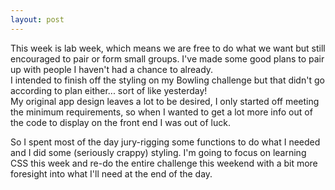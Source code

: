 ```yaml
---
layout: post
---
```

This week is lab week, which means we are free to do what we want but still encouraged to pair or form small groups.  I've made some good plans to pair up with people I haven't had a chance to already.  
I intended to finish off the styling on my Bowling challenge but that didn't go according to plan either... sort of like yesterday!  
My original app design leaves a lot to be desired, I only started off meeting the minimum requirements, so when I wanted to get a lot more info out of the code to display on the front end I was out of luck.

<!--more-->

So I spent most of the day jury-rigging some functions to do what I needed and I did some (seriously crappy) styling.  I'm going to focus on learning CSS this week and re-do the entire challenge this weekend with a bit more foresight into what I'll need at the end of the day.
